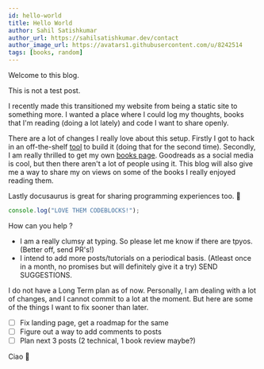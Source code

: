 ```yaml
---
id: hello-world
title: Hello World
author: Sahil Satishkumar
author_url: https://sahilsatishkumar.dev/contact
author_image_url: https://avatars1.githubusercontent.com/u/8242514
tags: [books, random]
---
```


Welcome to this blog.

<!--truncate-->

This is not a test post.

I recently made this transitioned my website from being a static site to something more. I wanted a place where I could log my thoughts, books that I'm reading (doing a lot lately) and code I want to share openly.

There are a lot of changes I really love about this setup. Firstly I got to hack in an off-the-shelf [tool](https://docusaurus.io/) to build it (doing that for the second time). Secondly, I am really thrilled to get my own [books page](/books). Goodreads as a social media is cool, but then there aren't a lot of people using it. This blog will also give me a way to share my on views on some of the books I really enjoyed reading them.

Lastly docusaurus is great for sharing programming experiences too. 🙂

```js
console.log("LOVE THEM CODEBLOCKS!");
```

How can you help ?

- I am a really clumsy at typing. So please let me know if there are tpyos. (Better off, send PR's!)
- I intend to add more posts/tutorials on a periodical basis. (Atleast once in a month, no promises but will definitely give it a try) SEND SUGGESTIONS.

I do not have a Long Term plan as of now. Personally, I am dealing with a lot of changes, and I cannot commit to a lot at the moment. But here are some of the things I want to fix sooner than later.

- [ ] Fix landing page, get a roadmap for the same
- [ ] Figure out a way to add comments to posts
- [ ] Plan next 3 posts (2 technical, 1 book review maybe?)

Ciao 👋
